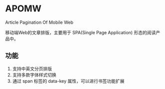 APOMW
=====

Article Pagination Of Mobile Web

移动端Web的文章排版，主要用于 SPA(Single Page Application) 形态的阅读产品中。


## 功能
1. 支持中英文分页排版
2. 支持多款字体样式切换
3. 通过 span 标签的 data-key 属性，可以进行书签功能扩展

